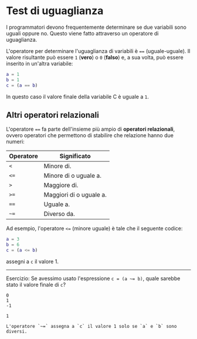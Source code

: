 Test di uguaglianza
===================

I programmatori devono frequentemente determinare se due variabili sono
uguali oppure no. Questo viene fatto attraverso un operatore di
uguaglianza.

L'operatore per determinare l'uguaglianza di variabili è `==`
(uguale-uguale). Il valore risultante può essere `1` (**vero**) o `0`
(**falso**) e, a sua volta, può essere inserito in un'altra variabile:

``` matlab
a = 1
b = 1
c = (a == b)
```

In questo caso il valore finale della variabile C è uguale a `1`.

Altri operatori relazionali
---------------------------

L'operatore `==` fa parte dell'insieme più ampio di **operatori
relazionali**, ovvero operatori che permettono di stabilire che
relazione hanno due numeri:

| Operatore | Significato             |
|-----------|-------------------------|
| `<`       | Minore di.              |
| `<=`      | Minore di o uguale a.   |
| `>`       | Maggiore di.            |
| `>=`      | Maggiori di o uguale a. |
| `==`      | Uguale a.               |
| `~=`      | Diverso da.             |

Ad esempio, l'operatore `<=` (minore uguale) è tale che il seguente
codice:

``` matlab
a = 3
b = 6
c = (a <= b)
```

assegni a `c` il valore 1.

------------------------------------------------------------------------

Esercizio: Se avessimo usato l'espressione `c = (a ~= b)`, quale sarebbe
stato il valore finale di `c`?

``` quiz
0
1
-1
```

``` quiz
1
```

``` quiz
L'operatore `~=` assegna a `c` il valore 1 solo se `a` e `b` sono diversi.
```
